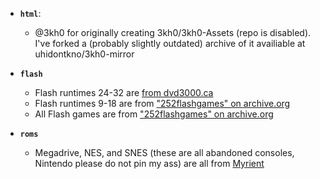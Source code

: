* **`html`**:
  - @3kh0 for originally creating 3kh0/3kh0-Assets (repo is disabled). I've forked a (probably slightly outdated) archive of it availiable at uhidontkno/3kh0-mirror

* **`flash`**
  - Flash runtimes 24-32 are [from dvd3000.ca](https://www.dvd3000.ca/flash/)
  - Flash runtimes 9-18 are from ["252flashgames" on archive.org](https://archive.org/details/252flashgames)
  - All Flash games are from ["252flashgames" on archive.org](https://archive.org/details/252flashgames)

* **`roms`**
  - Megadrive, NES, and SNES (these are all abandoned consoles, Nintendo please do not pin my ass) are all from [Myrient](https://myrient.erista.me/)
